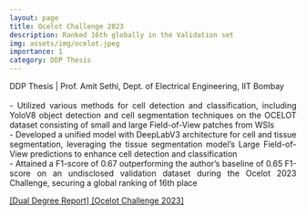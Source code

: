 ```yaml
---
layout: page
title: Ocelot Challenge 2023
description: Ranked 16th globally in the Validation set
img: assets/img/ocelot.jpeg
importance: 1
category: DDP Thesis
---
```


<p align="justify"> DDP Thesis | Prof. Amit Sethi, Dept. of Electrical Engineering, IIT Bombay <br><br>
- Utilized various methods for cell detection and classification, including YoloV8 object detection and cell segmentation techniques on the OCELOT dataset consisting of small and large Field-of-View patches from WSIs<br>
- Developed a unified model with DeepLabV3 architecture for cell and tissue segmentation, leveraging the tissue
segmentation model’s Large Field-of-View predictions to enhance cell detection and classification<br>
- Attained a F1-score of 0.67 outperforming the author’s baseline of 0.65 F1-score on an undisclosed validation
dataset during the Ocelot 2023 Challenge, securing a global ranking of 16th place</p>

<a href = "https://jay6101.github.io/assets/pdf/DDP_Report_18D070050_Jay_Sawant.pdf"> [Dual Degree Report]</a><a href = "https://ocelot2023.grand-challenge.org/"> [Ocelot Challenge 2023]</a>




